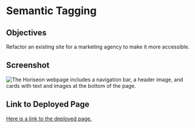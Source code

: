 # Semantic Tagging

## Objectives

Refactor an existing site for a marketing agency to make it more accessible. 

## Screenshot

![The Horiseon webpage includes a navigation bar, a header image, and cards with text and images at the bottom of the page.](./assets/images/screen-shot-semantic-tagging-webpage.png)

## Link to Deployed Page

[Here is a link to the deployed page.](https://erikaosterbur.github.io/semantic-tagging/)

